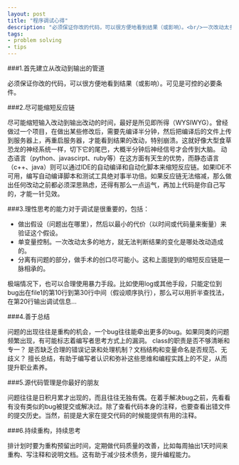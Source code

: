 ```yaml
---
layout: post
title: "程序调试心得"
description: "必须保证你改的代码，可以很方便地看到结果（或影响）。<br/>一次改动太多的地方，就无法判断结果的变化是哪处改动造成的。<br/>- 分离有问题的部分，做手术的创口尽可能小。<br/>问题的出现往往是重构的机会，一个bug往往能牵出更多的bug。"
tags: 
- problem solving
- tips
---
```


###1.首先建立从改动到输出的管道

必须保证你改的代码，可以很方便地看到结果（或影响）。可见是可控的必要条件。

###2.尽可能缩短反应链

尽可能缩短输入改动到输出改动的时间，最好是所见即所得（WYSIWYG）。曾经做过一个项目，在做出某些修改后，需要先编译半分钟，然后把编译后的文件上传到服务器上，再重启服务器，才能看到结果的改动，特别崩溃。这就好像大型食草恐龙的神经系统一样，切下它的尾巴，大概半分钟后神经信号才会传到大脑。 动态语言（python、javascirpt、ruby等）在这方面有天生的优势，而静态语言（c++、java）则可以通过IDE的自动编译和自动化脚本来缩短反应链。如果IDE不可用，编写自动编译脚本和测试工具绝对事半功倍。如果反应链无法缩减，那么做出任何改动之前都必须深思熟虑，还得有那么一点运气，再加上代码是你自己写的，才能一针见效。

###3.理性思考的能力对于调试是很重要的，包括：

- 做出假设（问题出在哪里），然后以最小的代价（以时间或代码量来衡量）来验证这个假设。
- 单变量控制。一次改动太多的地方，就无法判断结果的变化是哪处改动造成的。
- 分离有问题的部分，做手术的创口尽可能小。这和上面提到的缩短反应链是一脉相承的。

极端情况下，也可以合理使用暴力手段。比如使用log或其他手段，只能定位到bug出在file1的第10行到第30行中间（假设顺序执行），那么可以用折半查找法，在第20行输出调试信息...

###4.善于总结

问题的出现往往是重构的机会，一个bug往往能牵出更多的bug。如果同类的问题频繁出现，有可能标志着编写者思考方式上的漏洞。 class的职责是否不够清晰和专一？ 是否缺乏合理的错误记录和处理机制？文档结构和变量命名是否规范、无歧义？ 擅长总结，有助于编写者认识和弥补这些思维和编程实践上的不足，从而提升职业素养。

###5.源代码管理是你最好的朋友

问题往往是日积月累才出现的，而且往往无独有偶。在着手解决bug之前，先看看有没有类似的bug被提交或解决过。除了查看代码本身的注释，也要查看出错文件的提交历史。当然，前提是大家在提交代码的时候能提供有用的注释。

###6.持续重构，持续思考

排计划时要为重构预留出时间，定期做代码质量的改善，比如每周抽出1天时间来重构、写注释和说明文档。这有助于减少技术债务，提升编程能力。